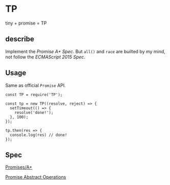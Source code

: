 # TP

tiny + promise = TP

## describe

Implement the *Promise A+ Spec*. But `all()` and `race` are builted by my mind, not follow the *ECMAScript 2015 Spec*.

## Usage

Same as official `Promise` API.

```
const TP = require('TP');

const tp = new TP((resolve, reject) => {
  setTimeout(() => {
    resolve('done!');
  }, 100);
});

tp.then(res => {
  console.log(res) // done!
});
```

## Spec

[Promises/A+](https://promisesaplus.com/)

[Promise Abstract Operations](https://www.ecma-international.org/ecma-262/6.0/#sec-promise-objects)
